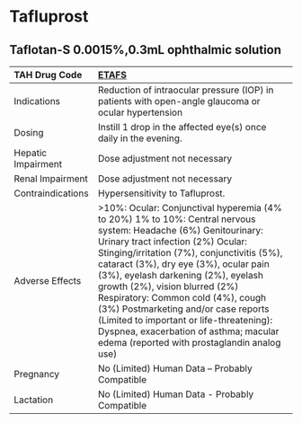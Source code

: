 # Tafluprost

## Taflotan-S 0.0015%,0.3mL ophthalmic solution

| TAH Drug Code      | [**ETAFS**](https://www.tahsda.org.tw/drugs/hissearch.php?drug_code=ETAFS)                                                                                                                                                                                                                                                                                                                                                                                                                                                           |
|:-------------------|:-------------------------------------------------------------------------------------------------------------------------------------------------------------------------------------------------------------------------------------------------------------------------------------------------------------------------------------------------------------------------------------------------------------------------------------------------------------------------------------------------------------------------------------|
| Indications        | Reduction of intraocular pressure (IOP) in patients with open-angle glaucoma or ocular hypertension                                                                                                                                                                                                                                                                                                                                                                                                                                  |
| Dosing             | Instill 1 drop in the affected eye(s) once daily in the evening.                                                                                                                                                                                                                                                                                                                                                                                                                                                                     |
| Hepatic Impairment | Dose adjustment not necessary                                                                                                                                                                                                                                                                                                                                                                                                                                                                                                        |
| Renal Impairment   | Dose adjustment not necessary                                                                                                                                                                                                                                                                                                                                                                                                                                                                                                        |
| Contraindications  | Hypersensitivity to Tafluprost.                                                                                                                                                                                                                                                                                                                                                                                                                                                                                                      |
| Adverse Effects    | >10%: Ocular: Conjunctival hyperemia (4% to 20%) 1% to 10%: Central nervous system: Headache (6%) Genitourinary: Urinary tract infection (2%) Ocular: Stinging/irritation (7%), conjunctivitis (5%), cataract (3%), dry eye (3%), ocular pain (3%), eyelash darkening (2%), eyelash growth (2%), vision blurred (2%) Respiratory: Common cold (4%), cough (3%) Postmarketing and/or case reports (Limited to important or life-threatening): Dyspnea, exacerbation of asthma; macular edema (reported with prostaglandin analog use) |
| Pregnancy          | No (Limited) Human Data – Probably Compatible                                                                                                                                                                                                                                                                                                                                                                                                                                                                                        |
| Lactation          | No (Limited) Human Data - Probably Compatible                                                                                                                                                                                                                                                                                                                                                                                                                                                                                        |

